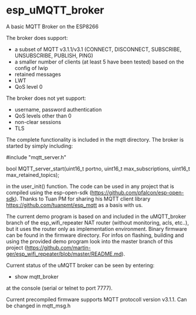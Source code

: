 # esp_uMQTT_broker
A basic MQTT Broker on the ESP8266

The broker does support:
- a subset of MQTT v3.1.1/v3.1 (CONNECT, DISCONNECT, SUBSCRIBE, UNSUBSCRIBE, PUBLISH, PING)
- a smaller number of clients (at least 5 have been tested) based on the config of lwip
- retained messages
- LWT
- QoS level 0

The broker does not yet support:
- username, password authentication
- QoS levels other than 0
- non-clear sessions
- TLS

The complete functionality is included in the mqtt directory. The broker is started by simply including:

#include "mqtt_server.h"

bool MQTT_server_start(uint16_t portno, uint16_t max_subscriptions, uint16_t max_retained_topics);

in the user_init() function. The code can be used in any project that is compiled using the esp-open-sdk (https://github.com/pfalcon/esp-open-sdk). Thanks to Tuan PM for sharing his MQTT client library https://github.com/tuanpmt/esp_mqtt as a basis with us.

The current demo program is based on and included in the uMQTT_broker branch of the esp_wifi_repeater NAT router (without monitoring, acls, etc..), but it uses the router only as implementation environment. Binary firmware can be found in the firmware directory. For infos on flashing, building and using the provided demo program look into the master branch of this project (https://github.com/martin-ger/esp_wifi_repeater/blob/master/README.md).

Current status of the uMQTT broker can be seen by entering:

- show mqtt_broker

at the console (serial or telnet to port 7777).

Current precompiled firmware supports MQTT protocoll version v3.1.1. Can be changed in mqtt_msg.h


